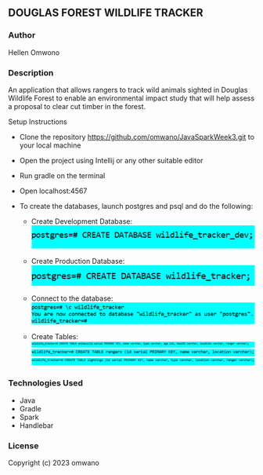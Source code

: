 ## DOUGLAS FOREST WILDLIFE TRACKER
### Author
Hellen Omwono
### Description
An application that allows rangers to track wild animals sighted in Douglas Wildlife Forest to enable 
an environmental impact study that will help assess a proposal to clear cut timber in the forest.  

Setup Instructions
- Clone the repository https://github.com/omwano/JavaSparkWeek3.git to your local machine
- Open the project using Intellij or any other suitable editor
- Run gradle on the terminal
- Open localhost:4567
- To create the databases, launch postgres and psql
   and do the following:

   - Create Development Database:
    ![create_dev_database.png](src%2Fmain%2Fresources%2Fpublic%2Fimages%2Fcreate_dev_database.png)
   - Create Production Database:
    ![create_prod_database.png](src%2Fmain%2Fresources%2Fpublic%2Fimages%2Fcreate_prod_database.png)
   - Connect to the database:
   ![connect_database.png](src%2Fmain%2Fresources%2Fpublic%2Fimages%2Fconnect_database.png)   
  
   - Create Tables:
     ![table-animals.png](src%2Fmain%2Fresources%2Fpublic%2Fimages%2Ftable-animals.png)
     ![table-rangers.png](src%2Fmain%2Fresources%2Fpublic%2Fimages%2Ftable-rangers.png)
     ![table-sightings.png](src%2Fmain%2Fresources%2Fpublic%2Fimages%2Ftable-sightings.png)
### Technologies Used
- Java
- Gradle
- Spark
- Handlebar

### License
Copyright (c) 2023 omwano